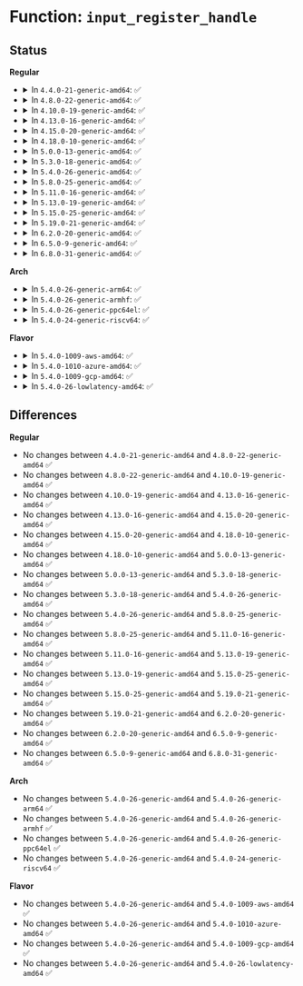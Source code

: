 # Function: <code>input_register_handle</code>

## Status
<b>Regular</b>
<ul>
<li>
<details>
<summary>In <code>4.4.0-21-generic-amd64</code>: ✅</summary>

```c
int input_register_handle(struct input_handle * handle)
```

```json
{
  "name": "input_register_handle",
  "collision_type": "Unique Global",
  "inline_type": "No",
  "funcs": [
    {
      "addr": 18446744071585558000,
      "name": "input_register_handle",
      "external": true,
      "loc": "drivers/input/input.c:2303",
      "file": "drivers/input/input.c",
      "inline": "seen, unknown",
      "caller_inline": [],
      "caller_func": [
        "drivers/tty/sysrq.c:sysrq_connect",
        "drivers/tty/vt/keyboard.c:kbd_connect",
        "drivers/input/mousedev.c:mousedev_create",
        "drivers/input/evdev.c:evdev_connect",
        "net/rfkill/input.c:rfkill_connect"
      ]
    }
  ],
  "symbols": [
    {
      "addr": 18446744071585558000,
      "name": "input_register_handle",
      "section": ".text",
      "bind": "STB_GLOBAL",
      "size": 204
    }
  ]
}
```
</details>
</li>
<li>
<details>
<summary>In <code>4.8.0-22-generic-amd64</code>: ✅</summary>

```c
int input_register_handle(struct input_handle * handle)
```

```json
{
  "name": "input_register_handle",
  "collision_type": "Unique Global",
  "inline_type": "No",
  "funcs": [
    {
      "addr": 18446744071585951904,
      "name": "input_register_handle",
      "external": true,
      "loc": "drivers/input/input.c:2302",
      "file": "drivers/input/input.c",
      "inline": "seen, unknown",
      "caller_inline": [],
      "caller_func": [
        "drivers/tty/sysrq.c:sysrq_connect",
        "drivers/tty/vt/keyboard.c:kbd_connect",
        "drivers/input/mousedev.c:mousedev_create",
        "drivers/input/evdev.c:evdev_connect",
        "net/rfkill/input.c:rfkill_connect"
      ]
    }
  ],
  "symbols": [
    {
      "addr": 18446744071585951904,
      "name": "input_register_handle",
      "section": ".text",
      "bind": "STB_GLOBAL",
      "size": 201
    }
  ]
}
```
</details>
</li>
<li>
<details>
<summary>In <code>4.10.0-19-generic-amd64</code>: ✅</summary>

```c
int input_register_handle(struct input_handle * handle)
```

```json
{
  "name": "input_register_handle",
  "collision_type": "Unique Global",
  "inline_type": "No",
  "funcs": [
    {
      "addr": 18446744071586140304,
      "name": "input_register_handle",
      "external": true,
      "loc": "drivers/input/input.c:2302",
      "file": "drivers/input/input.c",
      "inline": "seen, unknown",
      "caller_inline": [],
      "caller_func": [
        "drivers/tty/sysrq.c:sysrq_connect",
        "drivers/tty/vt/keyboard.c:kbd_connect",
        "drivers/input/mousedev.c:mousedev_create",
        "drivers/input/evdev.c:evdev_connect",
        "net/rfkill/input.c:rfkill_connect"
      ]
    }
  ],
  "symbols": [
    {
      "addr": 18446744071586140304,
      "name": "input_register_handle",
      "section": ".text",
      "bind": "STB_GLOBAL",
      "size": 201
    }
  ]
}
```
</details>
</li>
<li>
<details>
<summary>In <code>4.13.0-16-generic-amd64</code>: ✅</summary>

```c
int input_register_handle(struct input_handle * handle)
```

```json
{
  "name": "input_register_handle",
  "collision_type": "Unique Global",
  "inline_type": "No",
  "funcs": [
    {
      "addr": 18446744071586229104,
      "name": "input_register_handle",
      "external": true,
      "loc": "drivers/input/input.c:2308",
      "file": "drivers/input/input.c",
      "inline": "seen, unknown",
      "caller_inline": [],
      "caller_func": [
        "drivers/tty/sysrq.c:sysrq_connect",
        "drivers/tty/vt/keyboard.c:kbd_connect",
        "drivers/input/mousedev.c:mousedev_create",
        "drivers/input/evdev.c:evdev_connect",
        "net/rfkill/input.c:rfkill_connect"
      ]
    }
  ],
  "symbols": [
    {
      "addr": 18446744071586229104,
      "name": "input_register_handle",
      "section": ".text",
      "bind": "STB_GLOBAL",
      "size": 190
    }
  ]
}
```
</details>
</li>
<li>
<details>
<summary>In <code>4.15.0-20-generic-amd64</code>: ✅</summary>

```c
int input_register_handle(struct input_handle * handle)
```

```json
{
  "name": "input_register_handle",
  "collision_type": "Unique Global",
  "inline_type": "No",
  "funcs": [
    {
      "addr": 18446744071586692400,
      "name": "input_register_handle",
      "external": true,
      "loc": "drivers/input/input.c:2301",
      "file": "drivers/input/input.c",
      "inline": "seen, unknown",
      "caller_inline": [],
      "caller_func": [
        "drivers/tty/sysrq.c:sysrq_connect",
        "drivers/tty/vt/keyboard.c:kbd_connect",
        "drivers/input/mousedev.c:mousedev_create",
        "drivers/input/evdev.c:evdev_connect",
        "net/rfkill/input.c:rfkill_connect"
      ]
    }
  ],
  "symbols": [
    {
      "addr": 18446744071586692400,
      "name": "input_register_handle",
      "section": ".text",
      "bind": "STB_GLOBAL",
      "size": 193
    }
  ]
}
```
</details>
</li>
<li>
<details>
<summary>In <code>4.18.0-10-generic-amd64</code>: ✅</summary>

```c
int input_register_handle(struct input_handle * handle)
```

```json
{
  "name": "input_register_handle",
  "collision_type": "Unique Global",
  "inline_type": "No",
  "funcs": [
    {
      "addr": 18446744071586958816,
      "name": "input_register_handle",
      "external": true,
      "loc": "drivers/input/input.c:2308",
      "file": "drivers/input/input.c",
      "inline": "seen, unknown",
      "caller_inline": [],
      "caller_func": [
        "drivers/tty/sysrq.c:sysrq_connect",
        "drivers/tty/vt/keyboard.c:kbd_connect",
        "drivers/input/mousedev.c:mousedev_create",
        "drivers/input/evdev.c:evdev_connect",
        "net/rfkill/input.c:rfkill_connect"
      ]
    }
  ],
  "symbols": [
    {
      "addr": 18446744071586958816,
      "name": "input_register_handle",
      "section": ".text",
      "bind": "STB_GLOBAL",
      "size": 193
    }
  ]
}
```
</details>
</li>
<li>
<details>
<summary>In <code>5.0.0-13-generic-amd64</code>: ✅</summary>

```c
int input_register_handle(struct input_handle * handle)
```

```json
{
  "name": "input_register_handle",
  "collision_type": "Unique Global",
  "inline_type": "No",
  "funcs": [
    {
      "addr": 18446744071587119648,
      "name": "input_register_handle",
      "external": true,
      "loc": "drivers/input/input.c:2308",
      "file": "drivers/input/input.c",
      "inline": "seen, unknown",
      "caller_inline": [],
      "caller_func": [
        "drivers/tty/sysrq.c:sysrq_connect",
        "drivers/tty/vt/keyboard.c:kbd_connect",
        "drivers/input/mousedev.c:mousedev_create",
        "drivers/input/evdev.c:evdev_connect",
        "net/rfkill/input.c:rfkill_connect"
      ]
    }
  ],
  "symbols": [
    {
      "addr": 18446744071587119648,
      "name": "input_register_handle",
      "section": ".text",
      "bind": "STB_GLOBAL",
      "size": 193
    }
  ]
}
```
</details>
</li>
<li>
<details>
<summary>In <code>5.3.0-18-generic-amd64</code>: ✅</summary>

```c
int input_register_handle(struct input_handle * handle)
```

```json
{
  "name": "input_register_handle",
  "collision_type": "Unique Global",
  "inline_type": "No",
  "funcs": [
    {
      "addr": 18446744071587384400,
      "name": "input_register_handle",
      "external": true,
      "loc": "drivers/input/input.c:2304",
      "file": "drivers/input/input.c",
      "inline": "seen, unknown",
      "caller_inline": [],
      "caller_func": [
        "drivers/tty/sysrq.c:sysrq_connect",
        "drivers/tty/vt/keyboard.c:kbd_connect",
        "drivers/input/mousedev.c:mousedev_create",
        "drivers/input/evdev.c:evdev_connect",
        "net/rfkill/input.c:rfkill_connect"
      ]
    }
  ],
  "symbols": [
    {
      "addr": 18446744071587384400,
      "name": "input_register_handle",
      "section": ".text",
      "bind": "STB_GLOBAL",
      "size": 196
    }
  ]
}
```
</details>
</li>
<li>
<details>
<summary>In <code>5.4.0-26-generic-amd64</code>: ✅</summary>

```c
int input_register_handle(struct input_handle * handle)
```

```json
{
  "name": "input_register_handle",
  "collision_type": "Unique Global",
  "inline_type": "No",
  "funcs": [
    {
      "addr": 18446744071587586256,
      "name": "input_register_handle",
      "external": true,
      "loc": "drivers/input/input.c:2380",
      "file": "drivers/input/input.c",
      "inline": "seen, unknown",
      "caller_inline": [],
      "caller_func": [
        "drivers/tty/sysrq.c:sysrq_connect",
        "drivers/tty/vt/keyboard.c:kbd_connect",
        "drivers/input/mousedev.c:mousedev_create",
        "drivers/input/evdev.c:evdev_connect",
        "net/rfkill/input.c:rfkill_connect"
      ]
    }
  ],
  "symbols": [
    {
      "addr": 18446744071587586256,
      "name": "input_register_handle",
      "section": ".text",
      "bind": "STB_GLOBAL",
      "size": 196
    }
  ]
}
```
</details>
</li>
<li>
<details>
<summary>In <code>5.8.0-25-generic-amd64</code>: ✅</summary>

```c
int input_register_handle(struct input_handle * handle)
```

```json
{
  "name": "input_register_handle",
  "collision_type": "Unique Global",
  "inline_type": "No",
  "funcs": [
    {
      "addr": 18446744071588447328,
      "name": "input_register_handle",
      "external": true,
      "loc": "drivers/input/input.c:2378",
      "file": "drivers/input/input.c",
      "inline": "seen, unknown",
      "caller_inline": [],
      "caller_func": [
        "drivers/tty/sysrq.c:sysrq_connect",
        "drivers/tty/vt/keyboard.c:kbd_connect",
        "drivers/input/mousedev.c:mousedev_create",
        "drivers/input/evdev.c:evdev_connect",
        "net/rfkill/input.c:rfkill_connect"
      ]
    }
  ],
  "symbols": [
    {
      "addr": 18446744071588447328,
      "name": "input_register_handle",
      "section": ".text",
      "bind": "STB_GLOBAL",
      "size": 196
    }
  ]
}
```
</details>
</li>
<li>
<details>
<summary>In <code>5.11.0-16-generic-amd64</code>: ✅</summary>

```c
int input_register_handle(struct input_handle * handle)
```

```json
{
  "name": "input_register_handle",
  "collision_type": "Unique Global",
  "inline_type": "No",
  "funcs": [
    {
      "addr": 18446744071588477328,
      "name": "input_register_handle",
      "external": true,
      "loc": "drivers/input/input.c:2484",
      "file": "drivers/input/input.c",
      "inline": "seen, unknown",
      "caller_inline": [],
      "caller_func": [
        "drivers/tty/sysrq.c:sysrq_connect",
        "drivers/tty/vt/keyboard.c:kbd_connect",
        "drivers/input/mousedev.c:mousedev_create",
        "drivers/input/evdev.c:evdev_connect",
        "net/rfkill/input.c:rfkill_connect"
      ]
    }
  ],
  "symbols": [
    {
      "addr": 18446744071588477328,
      "name": "input_register_handle",
      "section": ".text",
      "bind": "STB_GLOBAL",
      "size": 196
    }
  ]
}
```
</details>
</li>
<li>
<details>
<summary>In <code>5.13.0-19-generic-amd64</code>: ✅</summary>

```c
int input_register_handle(struct input_handle * handle)
```

```json
{
  "name": "input_register_handle",
  "collision_type": "Unique Global",
  "inline_type": "No",
  "funcs": [
    {
      "addr": 18446744071588359440,
      "name": "input_register_handle",
      "external": true,
      "loc": "drivers/input/input.c:2484",
      "file": "drivers/input/input.c",
      "inline": "seen, unknown",
      "caller_inline": [],
      "caller_func": [
        "drivers/tty/sysrq.c:sysrq_connect",
        "drivers/tty/vt/keyboard.c:kbd_connect",
        "drivers/input/mousedev.c:mousedev_create",
        "drivers/input/evdev.c:evdev_connect",
        "net/rfkill/input.c:rfkill_connect"
      ]
    }
  ],
  "symbols": [
    {
      "addr": 18446744071588359440,
      "name": "input_register_handle",
      "section": ".text",
      "bind": "STB_GLOBAL",
      "size": 196
    }
  ]
}
```
</details>
</li>
<li>
<details>
<summary>In <code>5.15.0-25-generic-amd64</code>: ✅</summary>

```c
int input_register_handle(struct input_handle * handle)
```

```json
{
  "name": "input_register_handle",
  "collision_type": "Unique Global",
  "inline_type": "No",
  "funcs": [
    {
      "addr": 18446744071589023024,
      "name": "input_register_handle",
      "external": true,
      "loc": "drivers/input/input.c:2490",
      "file": "drivers/input/input.c",
      "inline": "seen, unknown",
      "caller_inline": [],
      "caller_func": [
        "drivers/tty/sysrq.c:sysrq_connect",
        "drivers/tty/vt/keyboard.c:kbd_connect",
        "drivers/input/mousedev.c:mousedev_create",
        "drivers/input/evdev.c:evdev_connect",
        "net/rfkill/input.c:rfkill_connect"
      ]
    }
  ],
  "symbols": [
    {
      "addr": 18446744071589023024,
      "name": "input_register_handle",
      "section": ".text",
      "bind": "STB_GLOBAL",
      "size": 196
    }
  ]
}
```
</details>
</li>
<li>
<details>
<summary>In <code>5.19.0-21-generic-amd64</code>: ✅</summary>

```c
int input_register_handle(struct input_handle * handle)
```

```json
{
  "name": "input_register_handle",
  "collision_type": "Unique Global",
  "inline_type": "No",
  "funcs": [
    {
      "addr": 18446744071590461616,
      "name": "input_register_handle",
      "external": true,
      "loc": "drivers/input/input.c:2534",
      "file": "drivers/input/input.c",
      "inline": "seen, unknown",
      "caller_inline": [],
      "caller_func": [
        "drivers/tty/sysrq.c:sysrq_connect",
        "drivers/tty/vt/keyboard.c:kbd_connect",
        "drivers/input/mousedev.c:mousedev_create",
        "drivers/input/evdev.c:evdev_connect",
        "net/rfkill/input.c:rfkill_connect"
      ]
    }
  ],
  "symbols": [
    {
      "addr": 18446744071590461616,
      "name": "input_register_handle",
      "section": ".text",
      "bind": "STB_GLOBAL",
      "size": 198
    }
  ]
}
```
</details>
</li>
<li>
<details>
<summary>In <code>6.2.0-20-generic-amd64</code>: ✅</summary>

```c
int input_register_handle(struct input_handle * handle)
```

```json
{
  "name": "input_register_handle",
  "collision_type": "Unique Global",
  "inline_type": "No",
  "funcs": [
    {
      "addr": 18446744071592104160,
      "name": "input_register_handle",
      "external": true,
      "loc": "drivers/input/input.c:2546",
      "file": "drivers/input/input.c",
      "inline": "seen, unknown",
      "caller_inline": [],
      "caller_func": [
        "drivers/tty/sysrq.c:sysrq_connect",
        "drivers/tty/vt/keyboard.c:kbd_connect",
        "drivers/input/mousedev.c:mousedev_create",
        "drivers/input/evdev.c:evdev_connect",
        "net/rfkill/input.c:rfkill_connect"
      ]
    }
  ],
  "symbols": [
    {
      "addr": 18446744071592104160,
      "name": "input_register_handle",
      "section": ".text",
      "bind": "STB_GLOBAL",
      "size": 198
    }
  ]
}
```
</details>
</li>
<li>
<details>
<summary>In <code>6.5.0-9-generic-amd64</code>: ✅</summary>

```c
int input_register_handle(struct input_handle * handle)
```

```json
{
  "name": "input_register_handle",
  "collision_type": "Unique Global",
  "inline_type": "No",
  "funcs": [
    {
      "addr": 18446744071592527888,
      "name": "input_register_handle",
      "external": true,
      "loc": "drivers/input/input.c:2545",
      "file": "drivers/input/input.c",
      "inline": "seen, unknown",
      "caller_inline": [],
      "caller_func": [
        "drivers/tty/sysrq.c:sysrq_connect",
        "drivers/tty/vt/keyboard.c:kbd_connect",
        "drivers/input/mousedev.c:mousedev_create",
        "drivers/input/evdev.c:evdev_connect",
        "net/rfkill/input.c:rfkill_connect"
      ]
    }
  ],
  "symbols": [
    {
      "addr": 18446744071592527888,
      "name": "input_register_handle",
      "section": ".text",
      "bind": "STB_GLOBAL",
      "size": 209
    }
  ]
}
```
</details>
</li>
<li>
<details>
<summary>In <code>6.8.0-31-generic-amd64</code>: ✅</summary>

```c
int input_register_handle(struct input_handle * handle)
```

```json
{
  "name": "input_register_handle",
  "collision_type": "Unique Global",
  "inline_type": "No",
  "funcs": [
    {
      "addr": 18446744071593272480,
      "name": "input_register_handle",
      "external": true,
      "loc": "drivers/input/input.c:2545",
      "file": "drivers/input/input.c",
      "inline": "seen, unknown",
      "caller_inline": [],
      "caller_func": [
        "drivers/tty/sysrq.c:sysrq_connect",
        "drivers/tty/vt/keyboard.c:kbd_connect",
        "drivers/input/mousedev.c:mousedev_create",
        "drivers/input/evdev.c:evdev_connect",
        "net/rfkill/input.c:rfkill_connect"
      ]
    }
  ],
  "symbols": [
    {
      "addr": 18446744071593272480,
      "name": "input_register_handle",
      "section": ".text",
      "bind": "STB_GLOBAL",
      "size": 209
    }
  ]
}
```
</details>
</li>
</ul>
<b>Arch</b>
<ul>
<li>
<details>
<summary>In <code>5.4.0-26-generic-arm64</code>: ✅</summary>

```c
int input_register_handle(struct input_handle * handle)
```

```json
{
  "name": "input_register_handle",
  "collision_type": "Unique Global",
  "inline_type": "No",
  "funcs": [
    {
      "addr": 18446603336500728096,
      "name": "input_register_handle",
      "external": true,
      "loc": "drivers/input/input.c:2380",
      "file": "drivers/input/input.c",
      "inline": "seen, unknown",
      "caller_inline": [],
      "caller_func": [
        "drivers/tty/sysrq.c:sysrq_connect",
        "drivers/tty/vt/keyboard.c:kbd_connect",
        "drivers/input/mousedev.c:mousedev_create",
        "drivers/input/evdev.c:evdev_connect",
        "net/rfkill/input.c:rfkill_connect"
      ]
    }
  ],
  "symbols": [
    {
      "addr": 18446603336500728096,
      "name": "input_register_handle",
      "section": ".text",
      "bind": "STB_GLOBAL",
      "size": 184
    }
  ]
}
```
</details>
</li>
<li>
<details>
<summary>In <code>5.4.0-26-generic-armhf</code>: ✅</summary>

```c
int input_register_handle(struct input_handle * handle)
```

```json
{
  "name": "input_register_handle",
  "collision_type": "Unique Global",
  "inline_type": "No",
  "funcs": [
    {
      "addr": 3233250708,
      "name": "input_register_handle",
      "external": true,
      "loc": "drivers/input/input.c:2380",
      "file": "drivers/input/input.c",
      "inline": "seen, unknown",
      "caller_inline": [],
      "caller_func": [
        "drivers/tty/sysrq.c:sysrq_connect",
        "drivers/tty/vt/keyboard.c:kbd_connect",
        "drivers/input/mousedev.c:mousedev_create",
        "drivers/input/evdev.c:evdev_connect",
        "net/rfkill/input.c:rfkill_connect"
      ]
    }
  ],
  "symbols": [
    {
      "addr": 3233250708,
      "name": "input_register_handle",
      "section": ".text",
      "bind": "STB_GLOBAL",
      "size": 192
    }
  ]
}
```
</details>
</li>
<li>
<details>
<summary>In <code>5.4.0-26-generic-ppc64el</code>: ✅</summary>

```c
int input_register_handle(struct input_handle * handle)
```

```json
{
  "name": "input_register_handle",
  "collision_type": "Unique Global",
  "inline_type": "No",
  "funcs": [
    {
      "addr": 13835058055294173504,
      "name": "input_register_handle",
      "external": true,
      "loc": "drivers/input/input.c:2380",
      "file": "drivers/input/input.c",
      "inline": "seen, unknown",
      "caller_inline": [],
      "caller_func": [
        "drivers/tty/sysrq.c:sysrq_connect",
        "drivers/tty/vt/keyboard.c:kbd_connect",
        "drivers/input/mousedev.c:mousedev_create",
        "drivers/input/evdev.c:evdev_connect",
        "net/rfkill/input.c:rfkill_connect"
      ]
    }
  ],
  "symbols": [
    {
      "addr": 13835058055294173504,
      "name": "input_register_handle",
      "section": ".text",
      "bind": "STB_GLOBAL",
      "size": 284
    }
  ]
}
```
</details>
</li>
<li>
<details>
<summary>In <code>5.4.0-24-generic-riscv64</code>: ✅</summary>

```c
int input_register_handle(struct input_handle * handle)
```

```json
{
  "name": "input_register_handle",
  "collision_type": "Unique Global",
  "inline_type": "No",
  "funcs": [
    {
      "addr": 18446743936277573366,
      "name": "input_register_handle",
      "external": true,
      "loc": "drivers/input/input.c:2380",
      "file": "drivers/input/input.c",
      "inline": "seen, unknown",
      "caller_inline": [],
      "caller_func": [
        "drivers/tty/sysrq.c:sysrq_connect",
        "drivers/tty/vt/keyboard.c:kbd_connect",
        "drivers/input/mousedev.c:mousedev_create",
        "drivers/input/evdev.c:evdev_connect",
        "net/rfkill/input.c:rfkill_connect"
      ]
    }
  ],
  "symbols": [
    {
      "addr": 18446743936277573366,
      "name": "input_register_handle",
      "section": ".text",
      "bind": "STB_GLOBAL",
      "size": 174
    }
  ]
}
```
</details>
</li>
</ul>
<b>Flavor</b>
<ul>
<li>
<details>
<summary>In <code>5.4.0-1009-aws-amd64</code>: ✅</summary>

```c
int input_register_handle(struct input_handle * handle)
```

```json
{
  "name": "input_register_handle",
  "collision_type": "Unique Global",
  "inline_type": "No",
  "funcs": [
    {
      "addr": 18446744071587279072,
      "name": "input_register_handle",
      "external": true,
      "loc": "drivers/input/input.c:2380",
      "file": "drivers/input/input.c",
      "inline": "seen, unknown",
      "caller_inline": [],
      "caller_func": [
        "drivers/tty/sysrq.c:sysrq_connect",
        "drivers/tty/vt/keyboard.c:kbd_connect",
        "drivers/input/mousedev.c:mousedev_create",
        "drivers/input/evdev.c:evdev_connect",
        "net/rfkill/input.c:rfkill_connect"
      ]
    }
  ],
  "symbols": [
    {
      "addr": 18446744071587279072,
      "name": "input_register_handle",
      "section": ".text",
      "bind": "STB_GLOBAL",
      "size": 196
    }
  ]
}
```
</details>
</li>
<li>
<details>
<summary>In <code>5.4.0-1010-azure-amd64</code>: ✅</summary>

```c
int input_register_handle(struct input_handle * handle)
```

```json
{
  "name": "input_register_handle",
  "collision_type": "Unique Global",
  "inline_type": "No",
  "funcs": [
    {
      "addr": 18446744071587047504,
      "name": "input_register_handle",
      "external": true,
      "loc": "drivers/input/input.c:2380",
      "file": "drivers/input/input.c",
      "inline": "seen, unknown",
      "caller_inline": [],
      "caller_func": [
        "drivers/tty/sysrq.c:sysrq_connect",
        "drivers/tty/vt/keyboard.c:kbd_connect",
        "drivers/input/mousedev.c:mousedev_create",
        "drivers/input/evdev.c:evdev_connect",
        "net/rfkill/input.c:rfkill_connect"
      ]
    }
  ],
  "symbols": [
    {
      "addr": 18446744071587047504,
      "name": "input_register_handle",
      "section": ".text",
      "bind": "STB_GLOBAL",
      "size": 196
    }
  ]
}
```
</details>
</li>
<li>
<details>
<summary>In <code>5.4.0-1009-gcp-amd64</code>: ✅</summary>

```c
int input_register_handle(struct input_handle * handle)
```

```json
{
  "name": "input_register_handle",
  "collision_type": "Unique Global",
  "inline_type": "No",
  "funcs": [
    {
      "addr": 18446744071587537504,
      "name": "input_register_handle",
      "external": true,
      "loc": "drivers/input/input.c:2380",
      "file": "drivers/input/input.c",
      "inline": "seen, unknown",
      "caller_inline": [],
      "caller_func": [
        "drivers/tty/sysrq.c:sysrq_connect",
        "drivers/tty/vt/keyboard.c:kbd_connect",
        "drivers/input/mousedev.c:mousedev_create",
        "drivers/input/evdev.c:evdev_connect",
        "net/rfkill/input.c:rfkill_connect"
      ]
    }
  ],
  "symbols": [
    {
      "addr": 18446744071587537504,
      "name": "input_register_handle",
      "section": ".text",
      "bind": "STB_GLOBAL",
      "size": 196
    }
  ]
}
```
</details>
</li>
<li>
<details>
<summary>In <code>5.4.0-26-lowlatency-amd64</code>: ✅</summary>

```c
int input_register_handle(struct input_handle * handle)
```

```json
{
  "name": "input_register_handle",
  "collision_type": "Unique Global",
  "inline_type": "No",
  "funcs": [
    {
      "addr": 18446744071587648560,
      "name": "input_register_handle",
      "external": true,
      "loc": "drivers/input/input.c:2380",
      "file": "drivers/input/input.c",
      "inline": "seen, unknown",
      "caller_inline": [],
      "caller_func": [
        "drivers/tty/sysrq.c:sysrq_connect",
        "drivers/tty/vt/keyboard.c:kbd_connect",
        "drivers/input/mousedev.c:mousedev_create",
        "drivers/input/evdev.c:evdev_connect",
        "net/rfkill/input.c:rfkill_connect"
      ]
    }
  ],
  "symbols": [
    {
      "addr": 18446744071587648560,
      "name": "input_register_handle",
      "section": ".text",
      "bind": "STB_GLOBAL",
      "size": 196
    }
  ]
}
```
</details>
</li>
</ul>

## Differences
<b>Regular</b>
<ul>
<li>
No changes between <code>4.4.0-21-generic-amd64</code> and <code>4.8.0-22-generic-amd64</code> ✅
</li>
<li>
No changes between <code>4.8.0-22-generic-amd64</code> and <code>4.10.0-19-generic-amd64</code> ✅
</li>
<li>
No changes between <code>4.10.0-19-generic-amd64</code> and <code>4.13.0-16-generic-amd64</code> ✅
</li>
<li>
No changes between <code>4.13.0-16-generic-amd64</code> and <code>4.15.0-20-generic-amd64</code> ✅
</li>
<li>
No changes between <code>4.15.0-20-generic-amd64</code> and <code>4.18.0-10-generic-amd64</code> ✅
</li>
<li>
No changes between <code>4.18.0-10-generic-amd64</code> and <code>5.0.0-13-generic-amd64</code> ✅
</li>
<li>
No changes between <code>5.0.0-13-generic-amd64</code> and <code>5.3.0-18-generic-amd64</code> ✅
</li>
<li>
No changes between <code>5.3.0-18-generic-amd64</code> and <code>5.4.0-26-generic-amd64</code> ✅
</li>
<li>
No changes between <code>5.4.0-26-generic-amd64</code> and <code>5.8.0-25-generic-amd64</code> ✅
</li>
<li>
No changes between <code>5.8.0-25-generic-amd64</code> and <code>5.11.0-16-generic-amd64</code> ✅
</li>
<li>
No changes between <code>5.11.0-16-generic-amd64</code> and <code>5.13.0-19-generic-amd64</code> ✅
</li>
<li>
No changes between <code>5.13.0-19-generic-amd64</code> and <code>5.15.0-25-generic-amd64</code> ✅
</li>
<li>
No changes between <code>5.15.0-25-generic-amd64</code> and <code>5.19.0-21-generic-amd64</code> ✅
</li>
<li>
No changes between <code>5.19.0-21-generic-amd64</code> and <code>6.2.0-20-generic-amd64</code> ✅
</li>
<li>
No changes between <code>6.2.0-20-generic-amd64</code> and <code>6.5.0-9-generic-amd64</code> ✅
</li>
<li>
No changes between <code>6.5.0-9-generic-amd64</code> and <code>6.8.0-31-generic-amd64</code> ✅
</li>
</ul>
<b>Arch</b>
<ul>
<li>
No changes between <code>5.4.0-26-generic-amd64</code> and <code>5.4.0-26-generic-arm64</code> ✅
</li>
<li>
No changes between <code>5.4.0-26-generic-amd64</code> and <code>5.4.0-26-generic-armhf</code> ✅
</li>
<li>
No changes between <code>5.4.0-26-generic-amd64</code> and <code>5.4.0-26-generic-ppc64el</code> ✅
</li>
<li>
No changes between <code>5.4.0-26-generic-amd64</code> and <code>5.4.0-24-generic-riscv64</code> ✅
</li>
</ul>
<b>Flavor</b>
<ul>
<li>
No changes between <code>5.4.0-26-generic-amd64</code> and <code>5.4.0-1009-aws-amd64</code> ✅
</li>
<li>
No changes between <code>5.4.0-26-generic-amd64</code> and <code>5.4.0-1010-azure-amd64</code> ✅
</li>
<li>
No changes between <code>5.4.0-26-generic-amd64</code> and <code>5.4.0-1009-gcp-amd64</code> ✅
</li>
<li>
No changes between <code>5.4.0-26-generic-amd64</code> and <code>5.4.0-26-lowlatency-amd64</code> ✅
</li>
</ul>
